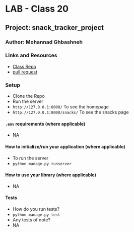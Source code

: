 # LAB - Class 20

## Project: snack_tracker_project

### Author: Mohannad Ghbashneh

### Links and Resources
- [Class Repo](https://github.com/LTUC/amman-python-401d10/tree/main/Class-20)
- [pull request](https://github.com/Mohannadghbashneh/django-models/pull/1)

### Setup

- Clone the Repo
- Run the server
- `http://127.0.0.1:8000/` To see the homepage
- `http://127.0.0.1:8000/snacks/` To see the snacks page

#### `.env` requirements (where applicable)

- NA

#### How to initialize/run your application (where applicable)

- To run the server
- `python manage.py runserver`

#### How to use your library (where applicable)
- NA

#### Tests

- How do you run tests?
- `python manage.py test`
- Any tests of note?
- NA

